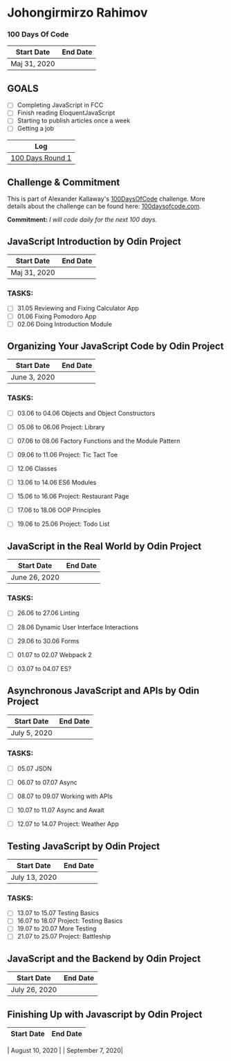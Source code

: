 # Johongirmirzo Rahimov

 

### 100 Days Of Code 
|  Start Date   | End Date     |
| ------------- | ------------ |
| Maj 31, 2020 |  | September 7, 2020|
## GOALS
- [ ] Completing JavaScript in FCC
- [ ] Finish reading EloquentJavaScript
- [ ] Starting to publish articles once a week
- [ ] Getting a job

| Log  | 
| --- |
| [100 Days Round 1](https://github.com/Johongirr/365-days-of-code/blob/master/log1.md) | 

## Challenge & Commitment
This is part of Alexander Kallaway's [100DaysOfCode](https://github.com/Kallaway/100-days-of-code "the official repo") challenge. More details about the challenge can be found here: [100daysofcode.com](http://100daysofcode.com/ "100daysofcode.com").

**Commitment:** *I will code daily for the next 100 days.*

## JavaScript Introduction by Odin Project
|  Start Date   | End Date     |
| ------------- | ------------ |
| Maj 31, 2020 |  | June 2, 2020|

### TASKS:
- [ ] 31.05 Reviewing and Fixing Calculator App
- [ ] 01.06 Fixing Pomodoro App
- [ ] 02.06 Doing Introduction Module

## Organizing Your JavaScript Code by Odin Project
|  Start Date   | End Date     |
| ------------- | ------------ |
| June 3, 2020 |  | June 25, 2020|

### TASKS: 
- [ ] 03.06 to 04.06 Objects and Object Constructors
- [ ] 05.06 to 06.06 Project: Library
- [ ] 07.06 to 08.06 Factory Functions and the Module Pattern
- [ ] 09.06 to 11.06 Project: Tic Tact Toe
- [ ] 12.06 Classes
- [ ] 13.06 to 14.06 ES6 Modules
- [ ] 15.06 to 16.06 Project: Restaurant Page
- [ ] 17.06 to 18.06 OOP Principles
- [ ] 19.06 to 25.06 Project: Todo List


## JavaScript in the Real World by Odin Project
|  Start Date   | End Date     |
| ------------- | ------------ |
| June 26, 2020 |  | July 4, 2020|

### TASKS:
- [ ] 26.06 to 27.06 Linting
- [ ] 28.06 Dynamic User Interface Interactions
- [ ] 29.06 to 30.06 Forms
- [ ] 01.07 to 02.07 Webpack 2
- [ ] 03.07 to 04.07 ES?


## Asynchronous JavaScript and APIs by Odin Project
|  Start Date   | End Date     |
| ------------- | ------------ |
| July 5, 2020 |  | July 14, 2020|

### TASKS:
- [ ] 05.07 JSON
- [ ] 06.07 to 07.07 Async
- [ ] 08.07 to 09.07 Working with APIs
- [ ] 10.07 to 11.07 Async and Await
- [ ] 12.07 to 14.07 Project: Weather App


## Testing JavaScript by Odin Project
|  Start Date   | End Date     |
| ------------- | ------------ |
| July 13, 2020 |  | July 25, 2020|

### TASKS:
- [ ] 13.07 to 15.07 Testing Basics
- [ ] 16.07 to 18.07 Project: Testing Basics
- [ ] 19.07 to 20.07 More Testing
- [ ] 21.07 to 25.07 Project: Battleship

## JavaScript and the Backend by Odin Project
|  Start Date   | End Date     |
| ------------- | ------------ |
| July 26, 2020 |  | August 9, 2020|



## Finishing Up with Javascript by Odin Project
|  Start Date   | End Date     |
| ------------- | ------------ |
 
| August 10, 2020 |  | September 7, 2020|
 
